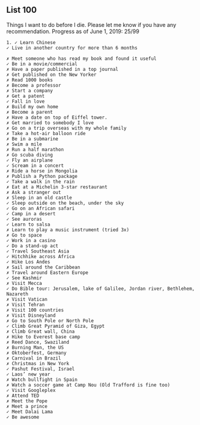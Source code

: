 List 100
---

Things I want to do before I die. Please let me know if you have any recommendation.
Progress as of June 1, 2019: 25/99


    1. ✓ Learn Chinese
    ✓ Live in another country for more than 6 months
    
    ✗ Meet someone who has read my book and found it useful
    ✓ Be in a movie/commercial
    ✗ Have a paper published in a top journal
    ✗ Get published on the New Yorker
    ✗ Read 1000 books
    ✗ Become a professor
    ✗ Start a company
    ✗ Get a patent
    ✓ Fall in love
    ✗ Build my own home
    ✗ Become a parent
    ✗ Have a date on top of Eiffel tower.
    ✗ Get married to somebody I love
    ✗ Go on a trip overseas with my whole family
    ✗ Take a hot-air balloon ride
    ✗ Be in a submarine
    ✗ Swim a mile
    ✗ Run a half marathon
    ✗ Go scuba diving
    ✓ Fly an airplane
    ✓ Scream in a concert
    ✗ Ride a horse in Mongolia
    ✗ Publish a Python package
    ✓ Take a walk in the rain
    ✗ Eat at a Michelin 3-star restaurant
    ✗ Ask a stranger out
    ✗ Sleep in an old castle
    ✓ Sleep outside on the beach, under the sky
    ✓ Go on an African safari
    ✓ Camp in a desert
    ✓ See auroras
    ✓ Learn to salsa
    ✗ Learn to play a music instrument (tried 3x)
    ✗ Go to space
    ✓ Work in a casino
    ✓ Do a stand-up act
    ✓ Travel Southeast Asia
    ✓ Hitchhike across Africa
    ✓ Hike Los Andes
    ✗ Sail around the Caribbean
    ✗ Travel around Eastern Europe
    ✓ See Kashmir
    ✗ Visit Mecca
    ✓ Do Bible tour: Jerusalem, lake of Galilee, Jordan river, Bethlehem, Nazareth
    ✗ Visit Vatican
    ✗ Visit Tehran
    ✗ Visit 100 countries
    ✗ Visit Disneyland
    ✗ Go to South Pole or North Pole
    ✓ Climb Great Pyramid of Giza, Egypt
    ✗ Climb Great wall, China
    ✗ Hike to Everest base camp
    ✗ Reed Dance, Swaziland
    ✗ Burning Man, the US
    ✗ Oktoberfest, Germany
    ✗ Carnival in Brazil
    ✗ Christmas in New York
    ✓ Pashut Festival, Israel
    ✓ Laos’ new year
    ✗ Watch bullfight in Spain
    ✗ Watch a soccer game at Camp Nou (Old Trafford is fine too)
    ✓ Visit Googleplex
    ✗ Attend TED
    ✗ Meet the Pope
    ✗ Meet a prince
    ✓ Meet Dalai Lama
    ✓ Be awesome
